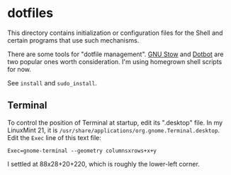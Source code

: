 # dotfiles

This directory contains initialization or configuration files for
the Shell and certain programs that use such mechanisms.

There are some tools for "dotfile management".
[GNU Stow](https://www.gnu.org/software/stow/)
and [Dotbot](https://github.com/anishathalye/dotbot) are two popular ones worth consideration.
I'm using homegrown shell scripts for now.

See `install` and `sudo_install`.


## Terminal

To control the position of Terminal at startup, edit its ".desktop" file.
In my LinuxMint 21, it is `/usr/share/applications/org.gnome.Terminal.desktop`.
Edit the `Exec` line of this text file:

```
Exec=gnome-terminal --geometry columnsxrows+x+y
```

I settled at 88x28+20+220, which is roughly the lower-left corner.
